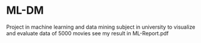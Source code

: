 # ML-DM

Project in machine learning and data mining subject in university to visualize and evaluate data of 5000 movies see my result in ML-Report.pdf
